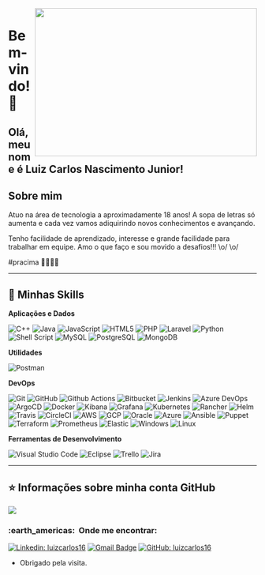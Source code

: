 <img align="right" width="450" height="300" src="https://cdn.faun.dev/prod/media/public/original_images/devOps-cloud-native.gif">
 
# Bem-vindo! 👋
 
##  Olá, meu nome é  <strong>Luiz Carlos Nascimento Junior!</strong> 
 
## Sobre mim

Atuo na área de tecnologia a aproximadamente 18 anos!
A sopa de letras só aumenta e cada vez vamos adiquirindo novos conhecimentos e avançando.

Tenho facilidade de aprendizado, interesse e grande facilidade para trabalhar em equipe. 
Amo o que faço e sou movido a desafios!!! \o/ \o/

#pracima 🚀🚀🚀🚀

----

## 🚀 Minhas Skills

**Aplicações e Dados**

  ![C++](https://img.shields.io/badge/-C++-333333?style=flat&logo=C%2B%2B&logoColor=00599C)
  ![Java](https://img.shields.io/badge/-Java-333333?style=flat&logo=Java&logoColor=007396)
  ![JavaScript](https://img.shields.io/badge/-JavaScript-333333?style=flat&logo=javascript)
  ![HTML5](https://img.shields.io/badge/-HTML5-333333?style=flat&logo=HTML5)
  ![PHP](https://img.shields.io/badge/PHP-333333?style=flat&logo=php)
  ![Laravel](https://img.shields.io/badge/Laravel-333333?style=flat&logo=laravel)
  ![Python](https://img.shields.io/badge/Python-333333?style=flat&logo=python)
  ![Shell Script](https://img.shields.io/badge/Shell_Script-333333?style=flat&logo=gnu-bash)
  ![MySQL](https://img.shields.io/badge/-MySQL-333333?style=flat&logo=mysql)
  ![PostgreSQL](https://img.shields.io/badge/PostgreSQL-333333?style=flat&logo=postgresql)
  ![MongoDB](https://img.shields.io/badge/MongoDB-333333?style=flat&logo=mongodb)
  

**Utilidades**

  ![Postman](https://img.shields.io/badge/-Postman-333333?style=flat&logo=postman)

**DevOps**

  ![Git](https://img.shields.io/badge/-Git-333333?style=flat&logo=git)
  ![GitHub](https://img.shields.io/badge/-GitHub-333333?style=flat&logo=github)
  ![Github Actions](https://img.shields.io/badge/GitHub_Actions-333333?style=flat&logo=github-actions)
  ![Bitbucket](https://img.shields.io/badge/-Bitbucket-333333?style=flat&logo=bitbucket)
  ![Jenkins](https://img.shields.io/badge/Jenkins-333333?style=flat&logo=jenkins)
  ![Azure DevOps](https://img.shields.io/badge/Azure_DevOps-333333?style=flat&logo=azure-devops)
  ![ArgoCD](https://img.shields.io/badge/Argo%20CD-333333?style=flat&logo=argo)
  ![Docker](https://img.shields.io/badge/-Docker-333333?style=flat&logo=docker)
  ![Kibana](https://img.shields.io/badge/Kibana-333333?style=flat&logo=Kibana)
  ![Grafana](https://img.shields.io/badge/Grafana-333333?style=flat&logo=grafana)
  ![Kubernetes](https://img.shields.io/badge/Kubernetes-333333?style=flat&logo=kubernetes)
  ![Rancher](https://img.shields.io/badge/Rancher-333333?style=flat&logo=rancher)
  ![Helm](https://img.shields.io/badge/Helm-333333?style=flat&logo=Helm)
  ![Travis](https://img.shields.io/badge/-Travis-333333?style=flat&logo=travis)
  ![CircleCI](https://img.shields.io/badge/CircleCI-333333?style=flat&logo=circleci)
  ![AWS](https://img.shields.io/badge/Amazon_AWS-333333?style=flat&logo=aws)
  ![GCP](https://img.shields.io/badge/Google_Cloud-333333?style=flat&logo=google-cloud)
  ![Oracle](https://img.shields.io/badge/Oracle-333333?style=flat&logo=oracle)
  ![Azure](https://img.shields.io/badge/Microsoft_Azure-333333?style=flat&logo=microsoft-azure)
  ![Ansible](https://img.shields.io/badge/Ansible-333333?style=flat&logo=ansible)
  ![Puppet](https://img.shields.io/badge/Puppet-333333?style=flat&logo=puppet)
  ![Terraform](https://img.shields.io/badge/Terraform-333333?style=flat&logo=terraform)
  ![Prometheus](https://img.shields.io/badge/Prometheus-333333?style=flat&logo=prometheus)
  ![Elastic](https://img.shields.io/badge/Elastic-333333?style=flat&logo=elastic)
  ![Windows](https://img.shields.io/badge/Windows-333333?style=flat&logo=windows)
  ![Linux](https://img.shields.io/badge/Linux-333333?style=flat&logo=linux)

**Ferramentas de Desenvolvimento**

  ![Visual Studio Code](https://img.shields.io/badge/-Visual%20Studio%20Code-333333?style=flat&logo=visual-studio-code&logoColor=007ACC)
  ![Eclipse](https://img.shields.io/badge/-Eclipse-333333?style=flat&logo=eclipse-ide&logoColor=2C2255)
  ![Trello](https://img.shields.io/badge/-Trello-333333?style=flat&logo=trello&logoColor=007ACC)
  ![Jira](https://img.shields.io/badge/Jira-333333?style=flat&logo=Jira)

  
---


## ⭐ Informações sobre minha conta GitHub
<img align='center' src="https://github-readme-stats.vercel.app/api?username=luizcarlos16&show_icons=true&title_color=FFA500&text_color=af552e&icon_color=FFFF00&bg_color=1C1C1C&cache_seconds=2300">

<h3> :earth_americas: &nbsp;Onde me encontrar: </h3> 

[![Linkedin: luizcarlos16](https://img.shields.io/badge/-luizcarlos16-blue?style=flat-square&logo=Linkedin&logoColor=white&link=https://linkedin.com/in/luizcarlos16)](https://linkedin.com/in/luizcarlos16)
[![Gmail Badge](https://img.shields.io/badge/-luiz.carlos.nascimento.jr@gmail.com-c14438?style=flat-square&logo=Gmail&logoColor=white&link=mailto:luiz.carlos.nascimento.jr@gmail.com)](mailto:luiz.carlos.nascimento.jr@gmail.com)
[![GitHub: luizcarlos16](https://img.shields.io/github/followers/VanessaSwerts?label=follow&style=social)](https://github.com/luizcarlos16)

 
- Obrigado pela visita. 
